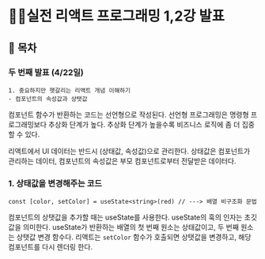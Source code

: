 # 👩‍💻실전 리액트 프로그래밍 1,2강 발표

## 🚩 목차

### 두 번째 발표 (4/22일)

```
1. 중요하지만 헷갈리는 리액트 개념 이해하기
- 컴포넌트의 속성값과 상탯값
```

컴포넌트 함수가 반환하는 코드는 선언형으로 작성된다. 선언형 프로그래밍은 명령형 프로그래밍보다 추상화 단계가 높다.
추상화 단계가 높을수록 비즈니스 로직에 좀 더 집중할 수 있다.

리액트에서 UI 데이터는 반드시 (상태값, 속성값)으로 관리한다.
상태값은 컴포넌트가 관리하는 데이터, 컴포넌트의 속성값은 부모 컴포넌트로부터 전달받은 데이터다.

### 1. 상태값을 변경해주는 코드

```
const [color, setColor] = useState<string>(red) // ---> 배열 비구조화 문법
```

컴포넌트의 상탯값을 추가할 때는 useState를 사용한다. useState의 훅의 인자는 초깃값을 의미한다.
useState가 반환하는 배열의 첫 번째 원소는 상태값이고, 두 번째 원소는 상탯값 변경 함수다.
리액트는 `setColor` 함수가 호출되면 상탯값을 변경하고, 해당 컴포넌트를 다시 렌더링 한다.
